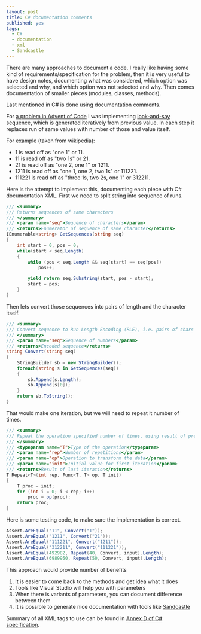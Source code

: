 ```yaml
---
layout: post
title: C# documentation comments
published: yes
tags:
  - C#
  - documentation
  - xml
  - Sandcastle
---
```

There are many approaches to document a code. I really like having some kind of requirements/specification for the problem, then it is very useful to have design notes, documenting what was considered, which option was selected and why, and which option was not selected and why. Then comes documentation of smaller pieces (modules, classes, methods).

Last mentioned in C# is done using documentation comments. 

For [a problem in Advent of Code][2] I was implementing [look-and-say][1] sequence, which is generated iteratively from previous value. In each step it replaces run of same values with number of those and value itself. 

For example (taken from wikipedia):

 - 1 is read off as "one 1" or 11.
 - 11 is read off as "two 1s" or 21.
 - 21 is read off as "one 2, one 1" or 1211.
 - 1211 is read off as "one 1, one 2, two 1s" or 111221.
 - 111221 is read off as "three 1s, two 2s, one 1" or 312211.

Here is the attempt to implement this, documenting each piece with C# documentation XML. First we need to split string into sequence of runs.

```c#
/// <summary>
/// Returns sequences of same characters
/// </summary>
/// <param name="seq">Sequence of characters</param>
/// <returns>Enumerator of sequence of same character</returns>
IEnumerable<string> GetSequences(string seq)
{
    int start = 0, pos = 0;
    while(start < seq.Length)
    {
        while (pos < seq.Length && seq[start] == seq[pos])
            pos++;

        yield return seq.Substring(start, pos - start);
        start = pos;
    }
}
```

Then lets convert those sequences into pairs of length and the character itself.

```c#
/// <summary>
/// Convert sequence to Run Length Encoding (RLE), i.e. pairs of chars -- count of chars and char itself
/// </summary>
/// <param name="seq">Sequence of numbers</param>
/// <returns>Encoded sequence</returns>
string Convert(string seq)
{
    StringBuilder sb = new StringBuilder();
    foreach(string s in GetSequences(seq))
    {
        sb.Append(s.Length);
        sb.Append(s[0]);
    }
    return sb.ToString();
}
```

That would make one iteration, but we will need to repeat it number of times.

```c#
/// <summary>
/// Repeat the operation specified number of times, using result of previous iteration as input to the next
/// </summary>
/// <typeparam name="T">Type of the operation</typeparam>
/// <param name="rep">Number of repetitions</param>
/// <param name="op">Operation to transform the data</param>
/// <param name="init">Initial value for first iteration</param>
/// <returns>Result of last iteration</returns>
T Repeat<T>(int rep, Func<T, T> op, T init)
{
    T proc = init;
    for (int i = 0; i < rep; i++)
        proc = op(proc);
    return proc;
}
```

Here is some testing code, to make sure the implementation is correct.

```c#
Assert.AreEqual("11", Convert("1"));
Assert.AreEqual("1211", Convert("21"));
Assert.AreEqual("111221", Convert("1211"));
Assert.AreEqual("312211", Convert("111221"));
Assert.AreEqual(492982, Repeat(40, Convert, input).Length);
Assert.AreEqual(6989950, Repeat(50, Convert, input).Length);
```

This approach would provide number of benefits

 1. It is easier to come back to the methods and get idea what it does
 2. Tools like Visual Studio will help you with parameters
 3. When there is variants of parameters, you can document difference between them
 4. It is possible to generate nice documentation with tools like [Sandcastle][3]

Summary of all XML tags to use can be found in [Annex D of C# specification][4].

[1]: https://en.wikipedia.org/wiki/Look-and-say_sequence
[2]: https://adventofcode.com/2015/day/10
[3]: http://ewsoftware.github.io/SHFB/html/bd1ddb51-1c4f-434f-bb1a-ce2135d3a909.htm
[4]: https://learn.microsoft.com/en-us/dotnet/csharp/language-reference/language-specification/documentation-comments
